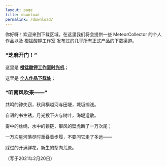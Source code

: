 ```yaml
---
layout: page
title: download
permalink: /download/
---
```


你好呀！欢迎来到下载区域。在这里我们将会提供一些 MeteorCollector 的个人作品以及 橙锰酸钾工作室 发布过的几乎所有正式产品的下载渠道。

### “芝麻开门！”

这里是 **[橙锰酸钾工作室时光机](https://meteorcollector.github.io/download/studio/)**；

这里是 **[个人作品下载处](https://meteorcollector.github.io/download/individual/)**；

### “听南风吹来——”

共鸣的钟失窃，秋风横越河与田埂，城垣搁浅。

自语的书生锈，月光投下火与树叶，海堤遗散。

雾中的丝绳，水中的锁链，攀风的壁虎断了一万次尾；

一万次星河落尽时重叠着步履，不要问它走了多远——

踩过的开满鲜花，新生的犁向荒原。

（写于2021年2月20日）